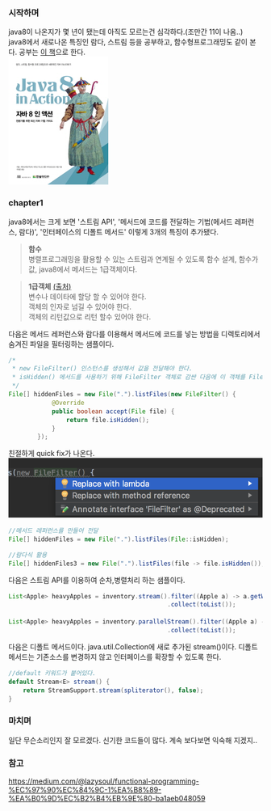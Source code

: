 ### 시작하며
java8이 나온지가 몇 년이 됐는데 아직도 모르는건 심각하다.(조만간 11이 나옴..) java8에서 새로나온 특징인 람다, 스트림 등을 공부하고, 함수형프로그래밍도 같이 본다. 공부는 [이 책](http://www.kyobobook.co.kr/product/detailViewKor.laf?ejkGb=KOR&barcode=9788968481796)으로 한다.    
![Java8 in Action](java8inaction.jpg)

### chapter1
java8에서는 크게 보면 '스트림 API', '메서드에 코드를 전달하는 기법(메서드 레퍼런스, 람다)', '인터페이스의 디폴트 메서드' 이렇게 3개의 특징이 추가됐다.  
>**함수**  
병렬프로그래밍을 활용할 수 있는 스트림과 연계될 수 있도록 함수 설계, 함수가 값, java8에서 메서드는 1급객체이다.

>**1급객체** [(출처)](https://medium.com/@lazysoul/functional-programming-%EC%97%90%EC%84%9C-1%EA%B8%89-%EA%B0%9D%EC%B2%B4%EB%9E%80-ba1aeb048059)  
>변수나 데이타에 할당 할 수 있어야 한다.  
>객체의 인자로 넘길 수 있어야 한다.  
>객체의 리턴값으로 리턴 할수 있어야 한다.    

 
다음은 메서드 레퍼런스와 람다를 이용해서 메서드에 코드를 넣는 방법을 디렉토리에서 숨겨진 파일을 필터링하는 샘플이다.
```java
/*
 * new FileFilter() 인스턴스를 생성해서 값을 전달해야 한다.
 * isHidden() 메서드를 사용하기 위해 FileFilter 객체로 감싼 다음에 이 객체를 File.listFiles()로 전달한다.
 */
File[] hiddenFiles = new File(".").listFiles(new FileFilter() {
            @Override
            public boolean accept(File file) {
                return file.isHidden();
            }
        });
```
친절하게 quick fix가 나온다.  
![quickfix](quickfix.png)
```java
//메서드 레퍼런스를 만들어 전달
File[] hiddenFiles = new File(".").listFiles(File::isHidden);
```
```java
//람다식 활용
File[] hiddenFiles3 = new File(".").listFiles(file -> file.isHidden());
```
다음은 스트림 API를 이용하여 순차,병렬처리 하는 샘플이다.
```java
List<Apple> heavyApples = inventory.stream().filter((Apple a) -> a.getWeight() > 150)
                                            .collect(toList());

List<Apple> heavyApples = inventory.parallelStream().filter((Apple a) -> a.getWeight() > 150)
                                            .collect(toList());
```
다음은 디폴트 메서드이다. java.util.Collection에 새로 추가된 stream()이다. 디폴트 메서드는 기존소스를 변경하지 않고 인터페이스를 확장할 수 있도록 한다.
```java
//default 키워드가 붙어있다. 
default Stream<E> stream() {
    return StreamSupport.stream(spliterator(), false);
}
```

### 마치며
일단 무슨소리인지 잘 모르겠다. 신기한 코드들이 많다. 계속 보다보면 익숙해 지겠지..

### 참고
https://medium.com/@lazysoul/functional-programming-%EC%97%90%EC%84%9C-1%EA%B8%89-%EA%B0%9D%EC%B2%B4%EB%9E%80-ba1aeb048059  